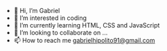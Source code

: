 - 👋 Hi, I’m Gabriel
- 👀 I’m interested in coding
- 🌱 I’m currently learning HTML, CSS and JavaScript
- 💞️ I’m looking to collaborate on ...
- 📫 How to reach me gabrielhipolito91@gmail.com

<!---
NiZaMi30/NiZaMi30 is a ✨ special ✨ repository because its `README.md` (this file) appears on your GitHub profile.
You can click the Preview link to take a look at your changes.
--->
